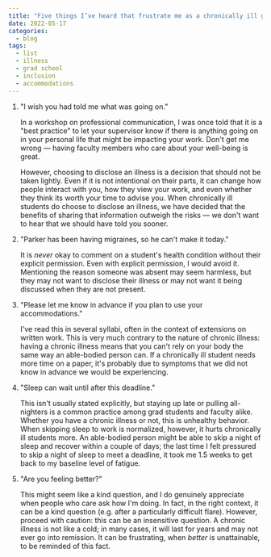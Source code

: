```yaml
---
title: "Five things I’ve heard that frustrate me as a chronically ill grad student"
date: 2022-05-17
categories:
  - blog
tags:
  - list
  - illness
  - grad school
  - inclusion
  - accommodations
---
```


1.  "I wish you had told me what was going on."
    
    In a workshop on professional communication, I was once told that it
    is a "best practice" to let your supervisor know if there is
    anything going on in your personal life that might be impacting your
    work. Don't get me wrong — having faculty members who care about
    your well-being is great.
    
    However, choosing to disclose an illness is a decision that should
    not be taken lightly. Even if it is not intentional on their parts,
    it can change how people interact with you, how they view your work,
    and even whether they think its worth your time to advise you. When
    chronically ill students do choose to disclose an illness, we have
    decided that the benefits of sharing that information outweigh the
    risks — we don't want to hear that we should have told you sooner.

2.  "Parker has been having migraines, so he can't make it today."
    
    It is *never* okay to comment on a student's health condition
    without their explicit permission. Even with explicit permission, I
    would avoid it. Mentioning the reason someone was absent may seem
    harmless, but they may not want to disclose their illness or may not
    want it being discussed when they are not present.

3.  "Please let me know in advance if you plan to use your
    accommodations."
    
    I've read this in several syllabi, often in the context of
    extensions on written work. This is very much contrary to the nature
    of chronic illness: having a chronic illness means that you can't
    rely on your body the same way an able-bodied person can. If a
    chronically ill student needs more time on a paper, it's probably
    due to symptoms that we did not know in advance we would be
    experiencing.

4.  "Sleep can wait until after this deadline."
    
    This isn't usually stated explicitly, but staying up late or pulling
    all-nighters is a common practice among grad students and faculty
    alike. Whether you have a chronic illness or not, this is unhealthy
    behavior. When skipping sleep to work is normalized, however, it
    hurts chronically ill students more. An able-bodied person might be
    able to skip a night of sleep and recover within a couple of days;
    the last time I felt pressured to skip a night of sleep to meet a
    deadline, it took me 1.5 weeks to get back to my baseline level of
    fatigue.

5.  "Are you feeling better?"
    
    This might seem like a kind question, and I do genuinely appreciate
    when people who care ask how I'm doing. In fact, in the right
    context, it can be a kind question (e.g. after a particularly
    difficult flare). However, proceed with caution: this can be an
    insensitive question. A chronic illness is not like a cold; in many
    cases, it will last for years and may not ever go into remission. It
    can be frustrating, when *better* is unattainable, to be reminded of
    this fact.
